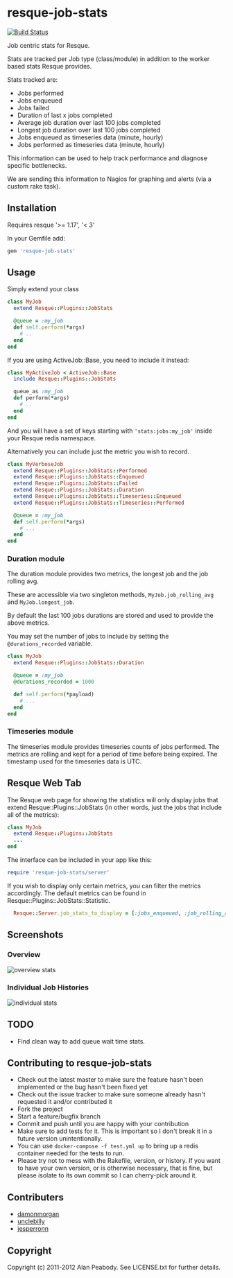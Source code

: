 # resque-job-stats

[![Build Status](https://travis-ci.org/alanpeabody/resque-job-stats.svg)](http://travis-ci.org/alanpeabody/resque-job-stats)

Job centric stats for Resque.

Stats are tracked per Job type (class/module) in addition to the worker based stats Resque provides.

Stats tracked are:

* Jobs performed
* Jobs enqueued
* Jobs failed
* Duration of last x jobs completed
* Average job duration over last 100 jobs completed
* Longest job duration over last 100 jobs completed
* Jobs enqueued as timeseries data (minute, hourly)
* Jobs performed as timeseries data (minute, hourly)

This information can be used to help track performance and diagnose specific bottlenecks.

We are sending this information to Nagios for graphing and alerts (via a custom rake task).

## Installation

Requires resque '>= 1.17', '< 3'

In your Gemfile add:

```ruby
gem 'resque-job-stats'
```

## Usage

Simply extend your class

```ruby
class MyJob
  extend Resque::Plugins::JobStats

  @queue = :my_job
  def self.perform(*args)
    # ..
  end
end
```

If you are using ActiveJob::Base, you need to include it instead:

```ruby
class MyActiveJob < ActiveJob::Base
  include Resque::Plugins::JobStats

  queue_as :my_job
  def perform(*args)
    # ..
  end
end
```

And you will have a set of keys starting with `'stats:jobs:my_job'` inside your Resque redis namespace.

Alternatively you can include just the metric you wish to record.

```ruby
class MyVerboseJob
  extend Resque::Plugins::JobStats::Performed
  extend Resque::Plugins::JobStats::Enqueued
  extend Resque::Plugins::JobStats::Failed
  extend Resque::Plugins::JobStats::Duration
  extend Resque::Plugins::JobStats::Timeseries::Enqueued
  extend Resque::Plugins::JobStats::Timeseries::Performed

  @queue = :my_job
  def self.perform(*args)
    # ...
  end
end
```

### Duration module

The duration module provides two metrics, the longest job and the job rolling avg.

These are accessible via two singleton methods, `MyJob.job_rolling_avg` and `MyJob.longest_job`.

By default the last 100 jobs durations are stored and used to provide the above metrics.

You may set the number of jobs to include by setting the `@durations_recorded` variable.


```ruby
class MyJob
  extend Resque::Plugins::JobStats::Duration

  @queue = :my_job
  @durations_recorded = 1000

  def self.perform(*payload)
    # ...
  end
end
```

### Timeseries module

The timeseries module provides timeseries counts of jobs performed. The metrics are rolling and kept for a period of time before being expired.
The timestamp used for the timeseries data is UTC.

## Resque Web Tab

The Resque web page for showing the statistics will only display jobs that extend Resque::Plugins::JobStats (in other words, just
the jobs that include all of the metrics):

```ruby
class MyJob
  extend Resque::Plugins::JobStats
  ...
end
```

The interface can be included in your app like this:

```ruby
require 'resque-job-stats/server'
```

If you wish to display only certain metrics, you can filter the metrics accordingly.  The default metrics can be found in Resque::Plugins::JobStats::Statistic.

```ruby
  Resque::Server.job_stats_to_display = [:jobs_enqueued, :job_rolling_avg]
```

## Screenshots

### Overview

![overview stats](docs/images/stats-overview.png)

### Individual Job Histories

![individual stats](docs/images/stats-individual.png)

## TODO

* Find clean way to add queue wait time stats.

## Contributing to resque-job-stats

* Check out the latest master to make sure the feature hasn't been implemented or the bug hasn't been fixed yet
* Check out the issue tracker to make sure someone already hasn't requested it and/or contributed it
* Fork the project
* Start a feature/bugfix branch
* Commit and push until you are happy with your contribution
* Make sure to add tests for it. This is important so I don't break it in a future version unintentionally.  
* You can use `docker-compose -f test.yml up` to bring up a redis container needed for the tests to run.
* Please try not to mess with the Rakefile, version, or history. If you want to have your own version, or is otherwise necessary, that is fine, but please isolate to its own commit so I can cherry-pick around it.

## Contributers

* [damonmorgan](https://github.com/damonmorgan)
* [unclebilly](https://github.com/unclebilly)
* [jesperronn](https://github.com/jesperronn)

## Copyright

Copyright (c) 2011-2012 Alan Peabody. See LICENSE.txt for further details.

